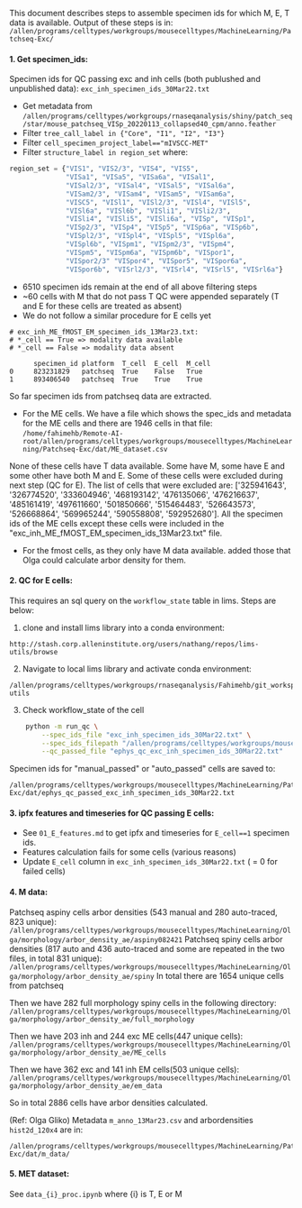 This document describes steps to assemble specimen ids for which M, E, T data is available. Output of these steps is in: `/allen/programs/celltypes/workgroups/mousecelltypes/MachineLearning/Patchseq-Exc/`

#### 1. Get specimen_ids:

Specimen ids for QC passing exc and inh cells (both publushed and unpublished data): `exc_inh_specimen_ids_30Mar22.txt`

 - Get metadata from `/allen/programs/celltypes/workgroups/rnaseqanalysis/shiny/patch_seq/star/mouse_patchseq_VISp_20220113_collapsed40_cpm/anno.feather`
- Filter `tree_call_label in {"Core", "I1", "I2", "I3"}`
- Filter `cell_specimen_project_label=="mIVSCC-MET"`
- Filter `structure_label in region_set` where:
```python
region_set = {"VIS1", "VIS2/3", "VIS4", "VIS5",
              "VISa1", "VISa5", "VISa6a", "VISal1",
              "VISal2/3", "VISal4", "VISal5", "VISal6a",
              "VISam2/3", "VISam4", "VISam5", "VISam6a",
              "VISC5", "VISl1", "VISl2/3", "VISl4", "VISl5",
              "VISl6a", "VISl6b", "VISli1", "VISli2/3",
              "VISli4", "VISli5", "VISli6a", "VISp", "VISp1",
              "VISp2/3", "VISp4", "VISp5", "VISp6a", "VISp6b",
              "VISpl2/3", "VISpl4", "VISpl5", "VISpl6a",
              "VISpl6b", "VISpm1", "VISpm2/3", "VISpm4",
              "VISpm5", "VISpm6a", "VISpm6b", "VISpor1",
              "VISpor2/3" "VISpor4", "VISpor5", "VISpor6a",
              "VISpor6b", "VISrl2/3", "VISrl4", "VISrl5", "VISrl6a"}
```
- 6510 specimen ids remain at the end of all above filtering steps
- ~60 cells with M that do not pass T QC were appended separately (T and E for these cells are treated as absent)
- We do not follow a similar procedure for E cells yet

```
# exc_inh_ME_fMOST_EM_specimen_ids_13Mar23.txt:
# *_cell == True => modality data available
# *_cell == False => modality data absent

      specimen_id platform  T_cell  E_cell  M_cell
0     823231829   patchseq  True    False   True
1     893406540   patchseq  True    True    True
```
So far specimen ids from patchseq data are extracted. 
- For the ME cells. We have a file which shows the spec_ids and metadata for the ME cells and there are 1946 cells in that file:
`/home/fahimehb/Remote-AI-root/allen/programs/celltypes/workgroups/mousecelltypes/MachineLearning/Patchseq-Exc/dat/ME_dataset.csv`

None of these cells have T data available. Some have M, some have E and some other have both M and E. Some of these cells were 
excluded during next step (QC for E). The list of cells that were excluded are: ['325941643', '326774520', '333604946', '468193142', '476135066', '476216637', '485161419', '497611660', '501850666', '515464483', '526643573', '526668864', '569965244', '590558808', '592952680']. All the specimen ids of the ME cells except these cells were included in the "exc_inh_ME_fMOST_EM_specimen_ids_13Mar23.txt" file.

- For the fmost cells, as they only have M data available. added those that Olga could calculate arbor density for them. 

#### 2. QC for E cells:

This requires an sql query on the `workflow_state` table in lims. Steps are below:
1. clone and install lims library into a conda environment:
```
http://stash.corp.alleninstitute.org/users/nathang/repos/lims-utils/browse
```
  
2. Navigate to local lims library and activate conda environment:
```
/allen/programs/celltypes/workgroups/rnaseqanalysis/Fahimehb/git_workspace/lims-utils
```

3. Check workflow_state of the cell
```bash
    python -m run_qc \
        --spec_ids_file "exc_inh_specimen_ids_30Mar22.txt" \
        --spec_ids_filepath "/allen/programs/celltypes/workgroups/mousecelltypes/MachineLearning/Patchseq-Exc/dat/" \
        --qc_passed_file "ephys_qc_exc_inh_specimen_ids_30Mar22.txt"
```

Specimen ids for "manual_passed" or "auto_passed" cells are saved to:
```
/allen/programs/celltypes/workgroups/mousecelltypes/MachineLearning/Patchseq-Exc/dat/ephys_qc_passed_exc_inh_specimen_ids_30Mar22.txt
```

#### 3. ipfx features and timeseries for QC passing E cells:

 - See `01_E_features.md` to get ipfx and timeseries for `E_cell==1` specimen ids.
 - Features calculation fails for some cells (various reasons)
 - Update `E_cell` column in `exc_inh_specimen_ids_30Mar22.txt` ( = 0 for failed cells)


#### 4. M data:
Patchseq aspiny cells arbor densities (543 manual and 280 auto-traced, 823 unique):
`/allen/programs/celltypes/workgroups/mousecelltypes/MachineLearning/Olga/morphology/arbor_density_ae/aspiny082421`
Patchseq spiny cells arbor densities (817 auto and 436 auto-traced and some are repeated in the two files, in total 831 unique):
`/allen/programs/celltypes/workgroups/mousecelltypes/MachineLearning/Olga/morphology/arbor_density_ae/spiny`
In total there are 1654 unique cells from patchseq

Then we have 282 full morphology spiny cells in the following directory:
`/allen/programs/celltypes/workgroups/mousecelltypes/MachineLearning/Olga/morphology/arbor_density_ae/full_morphology`

Then we have 203 inh and 244 exc ME cells(447 unique cells):
`/allen/programs/celltypes/workgroups/mousecelltypes/MachineLearning/Olga/morphology/arbor_density_ae/ME_cells`

Then we have 362 exc and 141 inh EM cells(503 unique cells):
`/allen/programs/celltypes/workgroups/mousecelltypes/MachineLearning/Olga/morphology/arbor_density_ae/em_data`

So in total 2886 cells have arbor densities calculated.

(Ref: Olga Gliko) Metadata `m_anno_13Mar23.csv` and arbordensities `hist2d_120x4` are in:
```
/allen/programs/celltypes/workgroups/mousecelltypes/MachineLearning/Patchseq-Exc/dat/m_data/
```

#### 5. MET dataset:
See `data_{i}_proc.ipynb` where {i} is T, E or M